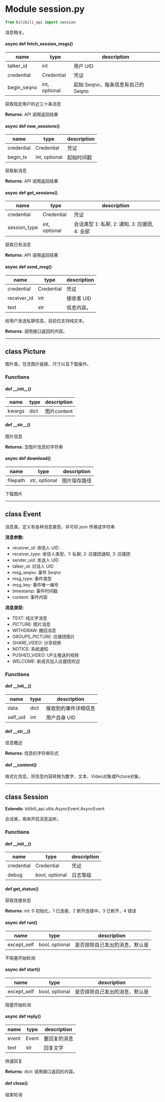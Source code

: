 # Module session.py

```python
from bilibili_api import session
```

消息相关。

#### async def fetch_session_msgs()

| name        | type          | description                      |
| ----------- | ------------- | -------------------------------- |
| talker_id   | int           | 用户 UID                         |
| credential  | Credential    | 凭证                             |
| begin_seqno | int, optional | 起始 Seqno，每条信息有自己的Seqno |

获取指定用户的近三十条消息

**Returns:** API 调用返回结果

#### async def new_sessions()

| name       | type          | description |
| ---------- | ------------- | ----------- |
| credential | Credential    | 凭证        |
| begin_ts   | int, optional | 起始时间戳  |

获取新消息

**Returns:** API 调用返回结果

#### async def get_sessions()

| name         | type          | description                                 |
| ------------ | ------------- | ------------------------------------------- |
| credential   | Credential    | 凭证                                        |
| session_type | int, optional | 会话类型 1: 私聊, 2: 通知, 3: 应援团, 4: 全部 |

获取已有消息

**Returns:** API 调用返回结果

#### async def send_msg()

| name        | type       | description |
| ----------- | ---------- | ----------- |
| credential  | Credential | 凭证        |
| receiver_id | int        | 接收者 UID  |
| text        | str        | 信息内容。  |

给用户发送私聊信息。目前仅支持纯文本。

**Returns:** 调用接口返回的内容。

---

## class Picture

图片类，包含图片链接、尺寸以及下载操作。

### Functions

#### def \_\_init\_\_()

| name   | type | description |
| ------ | ---- | ----------- |
| kwargs | dict | 图片content |

#### def \_\_str\_\_()

图片信息

**Returns:** 含图片信息的字符串

#### async def download()

| name     | type          | description |
| -------- | ------------- | ----------- |
| filepath | str, optional | 图片保存路径 |

下载图片

---

## class Event

消息类，定义有各种消息类型，并可将 json 传换成字符串

**消息参数:**

+ receiver_id:   收信人 UID
+ receiver_type: 收信人类型，1: 私聊, 2: 应援团通知, 3: 应援团
+ sender_uid:    发送人 UID
+ talker_id:     对话人 UID
+ msg_seqno:     事件 Seqno
+ msg_type:      事件类型
+ msg_key:       事件唯一编号
+ timestamp:     事件时间戳
+ content:       事件内容

**消息类型:**

+ TEXT:           纯文字消息
+ PICTURE:        图片消息
+ WITHDRAW:       撤回消息
+ GROUPS_PICTURE: 应援团图片
+ SHARE_VIDEO:    分享视频
+ NOTICE:         系统通知
+ PUSHED_VIDEO:   UP主推送的视频
+ WELCOME:        新成员加入应援团欢迎

### Functions

#### def \_\_init\_\_()

| name     | type | description         |
| -------- | ---- | ------------------- |
| data     | dict | 接收到的事件详细信息 |
| self_uid | int  | 用户自身 UID        |

#### def \_\_str\_\_()

信息概述

**Returns:** 信息的字符串形式

#### def \_\_content()

格式化信息，将信息内容转换为数字、文本、Video对象或Picture对象。

---

## class Session

**Extends:** bilibili_api.utils.AsyncEvent.AsyncEvent

会话类，用来开启消息监听。

### Functions

#### def \_\_init\_\_()

| name       | type           | description |
| ---------- | -------------- | ----------- |
| credential | Credential     | 凭证        |
| debug      | bool, optional | 日志等级    |

#### def get_status()

获取连接状态

**Returns:** int: 0 初始化，1 已连接，2 断开连接中，3 已断开，4 错误

#### async def run()

| name        | type           | description                  |
| ----------- | -------------- | ---------------------------- |
| except_self | bool, optional | 是否排除自己发出的消息，默认是 |

不阻塞开始轮询

#### async def start()

| name        | type           | description                  |
| ----------- | -------------- | ---------------------------- |
| except_self | bool, optional | 是否排除自己发出的消息，默认是 |

阻塞开始轮询

#### async def reply()

| name  | type  | description |
| ----- | ----- | ----------- |
| event | Event | 要回复的消息 |
| text  | str   | 回复文字     |

快速回复

**Returns:** dict: 调用接口返回的内容。

#### def close()

结束轮询

